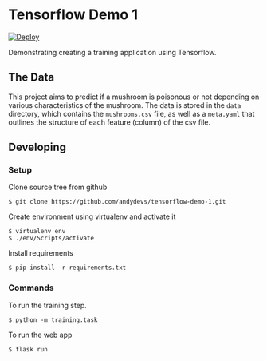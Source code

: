Tensorflow Demo 1
================================================================

[![Deploy](https://www.herokucdn.com/deploy/button.svg)](https://heroku.com/deploy)

Demonstrating creating a training application using Tensorflow.

The Data
----------------------------------------------------------------

This project aims to predict if a mushroom is poisonous or not
depending on various characteristics of the mushroom. The data
is stored in the `data` directory, which contains the `mushrooms.csv`
file, as well as a `meta.yaml` that outlines the structure of each
feature (column) of the csv file.

Developing
----------------------------------------------------------------

### Setup

Clone source tree from github

    $ git clone https://github.com/andydevs/tensorflow-demo-1.git

Create environment using virtualenv and activate it

    $ virtualenv env
    $ ./env/Scripts/activate

Install requirements

    $ pip install -r requirements.txt

### Commands

To run the training step.

    $ python -m training.task

To run the web app

    $ flask run

